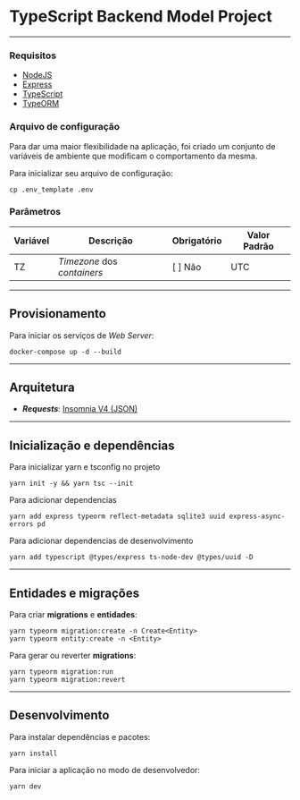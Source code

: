 # TypeScript Backend Model Project

---

### Requisitos

- [NodeJS](https://nodejs.org/)
- [Express](https://expressjs.com/)
- [TypeScript](https://www.typescriptlang.org/)
- [TypeORM](https://typeorm.io/)

### Arquivo de configuração

Para dar uma maior flexibilidade na aplicação, foi criado um conjunto de variáveis de ambiente que modificam o comportamento da mesma.

Para inicializar seu arquivo de configuração:

```shell
cp .env_template .env
```

### Parâmetros

| Variável | Descrição                   | Obrigatório | Valor Padrão |
| -------- | --------------------------- | ----------- | ------------ |
| TZ       | _Timezone_ dos _containers_ | [ ] Não     | UTC          |

---

## Provisionamento

Para iniciar os serviços de _Web Server_:

```shell
docker-compose up -d --build
```

---

## Arquitetura

- _**Requests**_: [Insomnia V4 (JSON)](insomnia.json)

---

## Inicialização e dependências

Para inicializar yarn e tsconfig no projeto

```
yarn init -y && yarn tsc --init
```

Para adicionar dependencias

```
yarn add express typeorm reflect-metadata sqlite3 uuid express-async-errors pd
```

Para adicionar dependencias de desenvolvimento

```
yarn add typescript @types/express ts-node-dev @types/uuid -D
```

---

## Entidades e migrações

Para criar **migrations** e **entidades**:

```
yarn typeorm migration:create -n Create<Entity>
yarn typeorm entity:create -n <Entity>
```

Para gerar ou reverter **migrations**:

```
yarn typeorm migration:run
yarn typeorm migration:revert
```

---

## Desenvolvimento

Para instalar dependências e pacotes:

```
yarn install
```

Para iniciar a aplicação no modo de desenvolvedor:

```
yarn dev
```

